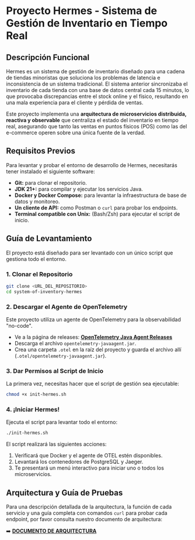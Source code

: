 # Proyecto Hermes - Sistema de Gestión de Inventario en Tiempo Real

## Descripción Funcional

Hermes es un sistema de gestión de inventario diseñado para una cadena de tiendas minoristas que soluciona los problemas de latencia e inconsistencia de un sistema tradicional. El sistema anterior sincronizaba el inventario de cada tienda con una base de datos central cada 15 minutos, lo que provocaba discrepancias entre el stock online y el físico, resultando en una mala experiencia para el cliente y pérdida de ventas.

Este proyecto implementa una **arquitectura de microservicios distribuida, reactiva y observable** que centraliza el estado del inventario en tiempo real, asegurando que tanto las ventas en puntos físicos (POS) como las del e-commerce operen sobre una única fuente de la verdad.

## Requisitos Previos

Para levantar y probar el entorno de desarrollo de Hermes, necesitarás tener instalado el siguiente software:

- **Git:** para clonar el repositorio.
- **JDK 21+:** para compilar y ejecutar los servicios Java.
- **Docker y Docker Compose:** para levantar la infraestructura de base de datos y monitoreo.
- **Un cliente de API:** como Postman o `curl` para probar los endpoints.
- **Terminal compatible con Unix:** (Bash/Zsh) para ejecutar el script de inicio.

## Guía de Levantamiento

El proyecto está diseñado para ser levantado con un único script que gestiona todo el entorno.

### 1. Clonar el Repositorio
```bash
git clone <URL_DEL_REPOSITORIO>
cd system-of-inventory-hermes
```

### 2. Descargar el Agente de OpenTelemetry
Este proyecto utiliza un agente de OpenTelemetry para la observabilidad "no-code".

- Ve a la página de releases: **[OpenTelemetry Java Agent Releases](https://github.com/open-telemetry/opentelemetry-java-instrumentation/releases/latest)**
- Descarga el archivo `opentelemetry-javaagent.jar`.
- Crea una carpeta `.otel` en la raíz del proyecto y guarda el archivo allí (`.otel/opentelemetry-javaagent.jar`).

### 3. Dar Permisos al Script de Inicio
La primera vez, necesitas hacer que el script de gestión sea ejecutable:
```bash
chmod +x init-hermes.sh
```

### 4. ¡Iniciar Hermes!
Ejecuta el script para levantar todo el entorno:
```bash
./init-hermes.sh
```
El script realizará las siguientes acciones:
1.  Verificará que Docker y el agente de OTEL estén disponibles.
2.  Levantará los contenedores de PostgreSQL y Jaeger.
3.  Te presentará un menú interactivo para iniciar uno o todos los microservicios.

## Arquitectura y Guía de Pruebas

Para una descripción detallada de la arquitectura, la función de cada servicio y una guía completa con comandos `curl` para probar cada endpoint, por favor consulta nuestro documento de arquitectura:

➡️ **[DOCUMENTO DE ARQUITECTURA](ARCHITECTURE.md)**